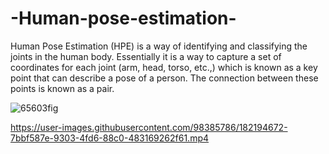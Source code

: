 # -Human-pose-estimation-

Human Pose Estimation (HPE) is a way of identifying and classifying the joints in the human body. Essentially it is a way to capture a set of coordinates for each joint (arm, head, torso, etc.,) which is known as a key point that can describe a pose of a person. The connection between these points is known as a pair.


![65603fig](https://user-images.githubusercontent.com/98385786/182195306-8a415f42-cd50-49a5-ae59-74c7cb948f84.png)





https://user-images.githubusercontent.com/98385786/182194672-7bbf587e-9303-4fd6-88c0-483169262f61.mp4



 
